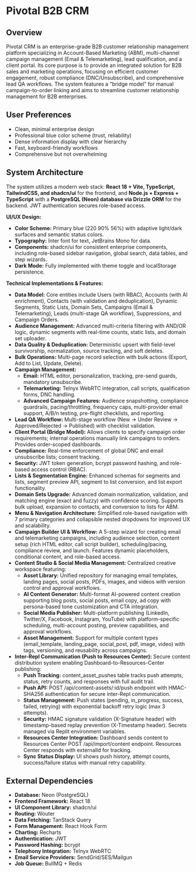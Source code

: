 # Pivotal B2B CRM

## Overview
Pivotal CRM is an enterprise-grade B2B customer relationship management platform specializing in Account-Based Marketing (ABM), multi-channel campaign management (Email & Telemarketing), lead qualification, and a client portal. Its core purpose is to provide an integrated solution for B2B sales and marketing operations, focusing on efficient customer engagement, robust compliance (DNC/Unsubscribe), and comprehensive lead QA workflows. The system features a "bridge model" for manual campaign-to-order linking and aims to streamline customer relationship management for B2B enterprises.

## User Preferences
- Clean, minimal enterprise design
- Professional blue color scheme (trust, reliability)
- Dense information display with clear hierarchy
- Fast, keyboard-friendly workflows
- Comprehensive but not overwhelming

## System Architecture
The system utilizes a modern web stack: **React 18 + Vite, TypeScript, TailwindCSS, and shadcn/ui** for the frontend, and **Node.js + Express + TypeScript** with a **PostgreSQL (Neon) database via Drizzle ORM** for the backend. JWT authentication secures role-based access.

**UI/UX Design:**
- **Color Scheme:** Primary blue (220 90% 56%) with adaptive light/dark surfaces and semantic status colors.
- **Typography:** Inter font for text, JetBrains Mono for data.
- **Components:** shadcn/ui for consistent enterprise components, including role-based sidebar navigation, global search, data tables, and step wizards.
- **Dark Mode:** Fully implemented with theme toggle and localStorage persistence.

**Technical Implementations & Features:**
- **Data Model:** Core entities include Users (with RBAC), Accounts (with AI enrichment), Contacts (with validation and deduplication), Dynamic Segments, Static Lists, Domain Sets, Campaigns (Email & Telemarketing), Leads (multi-stage QA workflow), Suppressions, and Campaign Orders.
- **Audience Management:** Advanced multi-criteria filtering with AND/OR logic, dynamic segments with real-time counts, static lists, and domain set uploader.
- **Data Quality & Deduplication:** Deterministic upsert with field-level survivorship, normalization, source tracking, and soft deletes.
- **Bulk Operations:** Multi-page record selection with bulk actions (Export, Add to List, Update, Delete).
- **Campaign Management:**
    - **Email:** HTML editor, personalization, tracking, pre-send guards, mandatory unsubscribe.
    - **Telemarketing:** Telnyx WebRTC integration, call scripts, qualification forms, DNC handling.
    - **Advanced Campaign Features:** Audience snapshotting, compliance guardrails, pacing/throttling, frequency caps, multi-provider email support, A/B/n testing, pre-flight checklists, and reporting.
- **Lead QA Workflow:** Multi-stage workflow (New → Under Review → Approved/Rejected → Published) with checklist validation.
- **Client Portal (Bridge Model):** Allows clients to specify campaign order requirements; internal operations manually link campaigns to orders. Provides order-scoped dashboards.
- **Compliance:** Real-time enforcement of global DNC and email unsubscribe lists; consent tracking.
- **Security:** JWT token generation, bcrypt password hashing, and role-based access control (RBAC).
- **Lists & Segmentation Engine:** Enhanced schemas for segments and lists, segment preview API, segment to list conversion, and list export functionality.
- **Domain Sets Upgrade:** Advanced domain normalization, validation, and matching engine (exact and fuzzy) with confidence scoring. Supports bulk upload, expansion to contacts, and conversion to lists for ABM.
- **Menu & Navigation Architecture:** Simplified role-based navigation with 7 primary categories and collapsible nested dropdowns for improved UX and scalability.
- **Campaign Builder UI & Workflow:** A 5-step wizard for creating email and telemarketing campaigns, including audience selection, content setup (rich HTML editor, call script builder), scheduling/pacing, compliance review, and launch. Features dynamic placeholders, conditional content, and role-based access.
- **Content Studio & Social Media Management:** Centralized creative workspace featuring:
    - **Asset Library:** Unified repository for managing email templates, landing pages, social posts, PDFs, images, and videos with version control and approval workflows.
    - **AI Content Generator:** Multi-format AI-powered content creation supporting blog posts, social posts, email copy, ad copy with persona-based tone customization and CTA integration.
    - **Social Media Publisher:** Multi-platform publishing (LinkedIn, Twitter/X, Facebook, Instagram, YouTube) with platform-specific scheduling, multi-account posting, preview capabilities, and approval workflows.
    - **Asset Management:** Support for multiple content types (email_template, landing_page, social_post, pdf, image, video) with tags, versioning, and reusability across campaigns.
- **Inter-Repl Communication (Push to Resources Center):** Secure content distribution system enabling Dashboard-to-Resources-Center publishing:
    - **Push Tracking:** content_asset_pushes table tracks push attempts, status, retry counts, and responses with full audit trail.
    - **Push API:** POST /api/content-assets/:id/push endpoint with HMAC-SHA256 authentication for secure inter-Repl communication.
    - **Status Management:** Push states (pending, in_progress, success, failed, retrying) with exponential backoff retry logic (max 3 attempts).
    - **Security:** HMAC signature validation (X-Signature header) with timestamp-based replay prevention (X-Timestamp header). Secrets managed via Replit environment variables.
    - **Resources Center Integration:** Dashboard sends content to Resources Center POST /api/import/content endpoint. Resources Center responds with externalId for tracking.
    - **Sync Status Display:** UI shows push history, attempt counts, success/failure status with manual retry capability.

## External Dependencies
- **Database:** Neon (PostgreSQL)
- **Frontend Framework:** React 18
- **UI Component Library:** shadcn/ui
- **Routing:** Wouter
- **Data Fetching:** TanStack Query
- **Form Management:** React Hook Form
- **Charting:** Recharts
- **Authentication:** JWT
- **Password Hashing:** bcrypt
- **Telephony Integration:** Telnyx WebRTC
- **Email Service Providers:** SendGrid/SES/Mailgun
- **Job Queue:** BullMQ + Redis